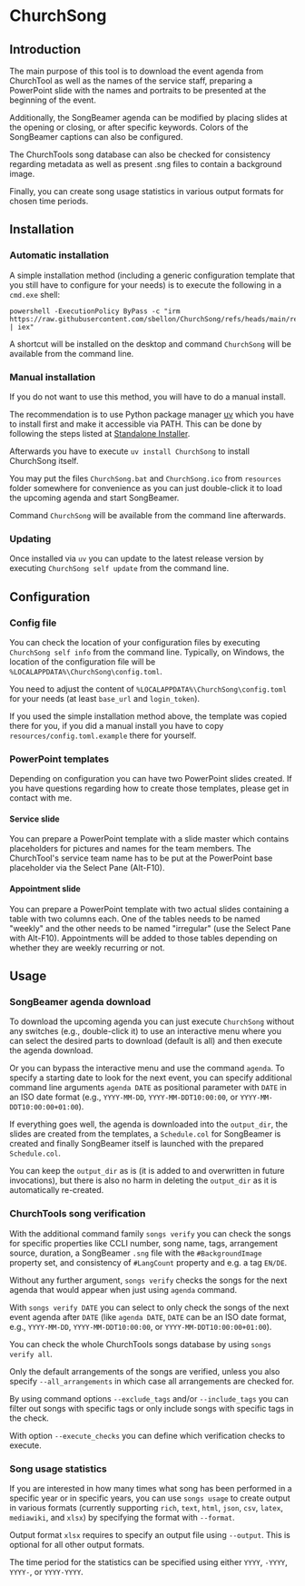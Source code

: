 # ChurchSong

## Introduction

The main purpose of this tool is to download the event agenda from ChurchTool as well
as the names of the service staff, preparing a PowerPoint slide with the names and
portraits to be presented at the beginning of the event.

Additionally, the SongBeamer agenda can be modified by placing slides at the opening
or closing, or after specific keywords. Colors of the SongBeamer captions can also be
configured.

The ChurchTools song database can also be checked for consistency regarding metadata
as well as present .sng files to contain a background image.

Finally, you can create song usage statistics in various output formats for chosen
time periods.

## Installation

### Automatic installation

A simple installation method (including a generic configuration template that you still
have to configure for your needs) is to execute the following in a `cmd.exe` shell:

```
powershell -ExecutionPolicy ByPass -c "irm https://raw.githubusercontent.com/sbellon/ChurchSong/refs/heads/main/resources/install.ps1 | iex"
```

A shortcut will be installed on the desktop and command `ChurchSong` will be available
from the command line.

### Manual installation

If you do not want to use this method, you will have to do a manual install.

The recommendation is to use Python package manager [uv](https://docs.astral.sh/uv/)
which you have to install first and make it accessible via PATH. This can be done by
following the steps listed at
[Standalone Installer](https://docs.astral.sh/uv/getting-started/installation/).

Afterwards you have to execute `uv install ChurchSong` to install ChurchSong itself.

You may put the files `ChurchSong.bat` and `ChurchSong.ico` from `resources` folder
somewhere for convenience as you can just double-click it to load the upcoming agenda
and start SongBeamer.

Command `ChurchSong` will be available from the command line afterwards.

### Updating

Once installed via `uv` you can update to the latest release version by executing
`ChurchSong self update` from the command line.

## Configuration

### Config file

You can check the location of your configuration files by executing
`ChurchSong self info` from the command line. Typically, on Windows, the location of
the configuration file will be `%LOCALAPPDATA%\ChurchSong\config.toml`.

You need to adjust the content of `%LOCALAPPDATA%\ChurchSong\config.toml` for your
needs (at least `base_url` and `login_token`).

If you used the simple installation method above, the template was copied there for
you, if you did a manual install you have to copy `resources/config.toml.example`
there for yourself.

### PowerPoint templates

Depending on configuration you can have two PowerPoint slides created. If you have
questions regarding how to create those templates, please get in contact with me.

#### Service slide

You can prepare a PowerPoint template with a slide master which contains placeholders
for pictures and names for the team members. The ChurchTool's service team name has to
be put at the PowerPoint base placeholder via the Select Pane (Alt-F10).

#### Appointment slide

You can prepare a PowerPoint template with two actual slides containing a table with
two columns each. One of the tables needs to be named "weekly" and the other needs to
be named "irregular" (use the Select Pane with Alt-F10). Appointments will be added to
those tables depending on whether they are weekly recurring or not.

## Usage

### SongBeamer agenda download

To download the upcoming agenda you can just execute `ChurchSong` without any switches
(e.g., double-click it) to use an interactive menu where you can select the desired
parts to download (default is all) and then execute the agenda download.

Or you can bypass the interactive menu and use the command `agenda`. To specify a
starting date to look for the next event, you can specify additional command line
arguments `agenda DATE` as positional parameter with `DATE` in an ISO date format
(e.g., `YYYY-MM-DD`, `YYYY-MM-DDT10:00:00`, or `YYYY-MM-DDT10:00:00+01:00`).

If everything goes well, the agenda is downloaded into the `output_dir`, the slides
are created from the templates, a `Schedule.col` for SongBeamer is created and finally
SongBeamer itself is launched with the prepared `Schedule.col`.

You can keep the `output_dir` as is (it is added to and overwritten in future
invocations), but there is also no harm in deleting the `output_dir` as it is
automatically re-created.

### ChurchTools song verification

With the additional command family `songs verify` you can check the songs for specific
properties like CCLI number, song name, tags, arrangement source, duration, a
SongBeamer `.sng` file with the `#BackgroundImage` property set, and consistency of
`#LangCount` property and e.g. a tag `EN/DE`.

Without any further argument, `songs verify` checks the songs for the next agenda that
would appear when just using `agenda` command.

With `songs verify DATE` you can select to only check the songs of the next event
agenda after `DATE` (like `agenda DATE`, `DATE` can be an ISO date format, e.g.,
`YYYY-MM-DD`, `YYYY-MM-DDT10:00:00`, or `YYYY-MM-DDT10:00:00+01:00`).

You can check the whole ChurchTools songs database by using `songs verify all`.

Only the default arrangements of the songs are verified, unless you also specify
`--all_arrangements` in which case all arrangements are checked for.

By using command options `--exclude_tags` and/or `--include_tags` you can filter out
songs with specific tags or only include songs with specific tags in the check.

With option `--execute_checks` you can define which verification checks to execute.

### Song usage statistics

If you are interested in how many times what song has been performed in a specific
year or in specific years, you can use `songs usage` to create output in various
formats (currently supporting `rich`, `text`, `html`, `json`, `csv`, `latex`,
`mediawiki`, and `xlsx`) by specifying the format with `--format`.

Output format `xlsx` requires to specify an output file using `--output`. This is
optional for all other output formats.

The time period for the statistics can be specified using either `YYYY`, `-YYYY`,
`YYYY-`, or `YYYY-YYYY`.
